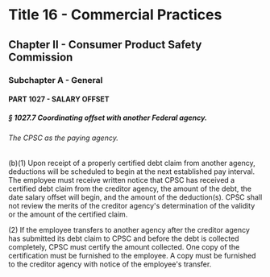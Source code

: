 
# Title 16 - Commercial Practices
## Chapter II - Consumer Product Safety Commission
### Subchapter A - General
#### PART 1027 - SALARY OFFSET
##### § 1027.7 Coordinating offset with another Federal agency.
###### The CPSC as the paying agency.

(b)(1) Upon receipt of a properly certified debt claim from another agency, deductions will be scheduled to begin at the next established pay interval. The employee must receive written notice that CPSC has received a certified debt claim from the creditor agency, the amount of the debt, the date salary offset will begin, and the amount of the deduction(s). CPSC shall not review the merits of the creditor agency's determination of the validity or the amount of the certified claim.

(2) If the employee transfers to another agency after the creditor agency has submitted its debt claim to CPSC and before the debt is collected completely, CPSC must certify the amount collected. One copy of the certification must be furnished to the employee. A copy must be furnished to the creditor agency with notice of the employee's transfer.
